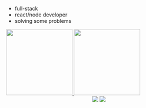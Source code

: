 - full-stack
- react/node developer
- solving some problems

<div>
  <a href="https://github.com/anasofiamelo">
  <img height="180em" src="https://github-readme-stats.vercel.app/api?username=anasofiamelo&show_icons=true&theme=tokyonight&include_all_commits=true&count_private=true"/>
  <img height="180em" src="https://github-readme-stats.vercel.app/api/top-langs/?username=anasofiamelo&layout=compact&langs_count=7&theme=tokyonight"/>
</div>
  
<div align="center"> 
  <a href = "mailto:sofiamelod@gmail.com"><img src="https://img.shields.io/badge/-Gmail-%23333?style=for-the-badge&logo=gmail&logoColor=white" target="_blank"></a>
  <a href="https://www.linkedin.com/in/anasofiamelo2021" target="_blank"><img src="https://img.shields.io/badge/-LinkedIn-%230077B5?style=for-the-badge&logo=linkedin&logoColor=white" target="_blank"></a> 
 
</div>
